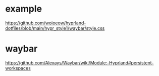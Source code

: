 # example
https://github.com/woioeow/hyprland-dotfiles/blob/main/hypr_style1/waybar/style.css

# waybar
https://github.com/Alexays/Waybar/wiki/Module:-Hyprland#persistent-workspaces
